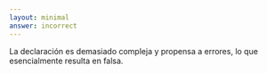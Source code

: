 ```yaml
---
layout: minimal
answer: incorrect 
---
```


<!-- The statement is too complex and error prone, essentially resulting in false. -->
La declaración es demasiado compleja y propensa a errores, lo que esencialmente resulta en falsa.
